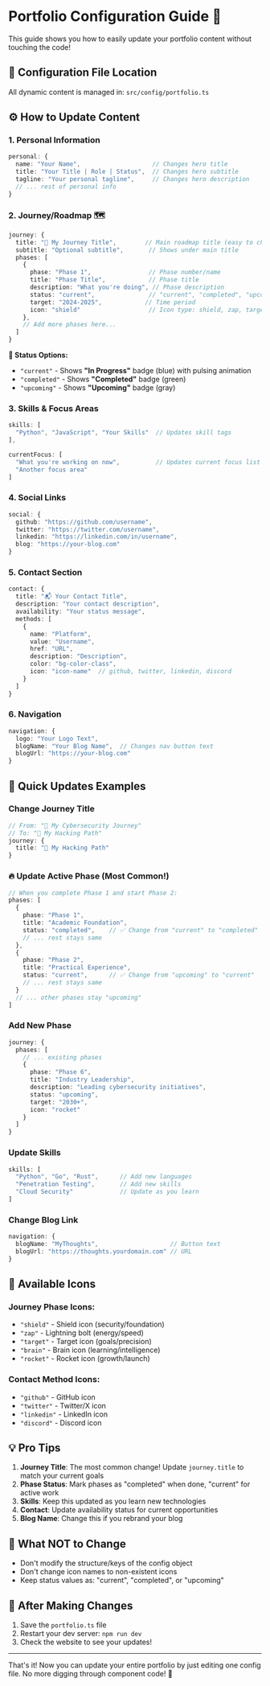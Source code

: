 # Portfolio Configuration Guide 🚀

This guide shows you how to easily update your portfolio content without touching the code!

## 📁 Configuration File Location
All dynamic content is managed in: `src/config/portfolio.ts`

## ⚙️ How to Update Content

### 1. Personal Information
```typescript
personal: {
  name: "Your Name",                    // Changes hero title
  title: "Your Title | Role | Status",  // Changes hero subtitle  
  tagline: "Your personal tagline",     // Changes hero description
  // ... rest of personal info
}
```

### 2. Journey/Roadmap 🗺️
```typescript
journey: {
  title: "🚀 My Journey Title",        // Main roadmap title (easy to change!)
  subtitle: "Optional subtitle",       // Shows under main title
  phases: [
    {
      phase: "Phase 1",                // Phase number/name
      title: "Phase Title",            // Phase title
      description: "What you're doing", // Phase description  
      status: "current",               // "current", "completed", "upcoming"
      target: "2024-2025",            // Time period
      icon: "shield"                   // Icon type: shield, zap, target, brain, rocket
    },
    // Add more phases here...
  ]
}
```

**🎯 Status Options:**
- `"current"` - Shows **"In Progress"** badge (blue) with pulsing animation
- `"completed"` - Shows **"Completed"** badge (green) 
- `"upcoming"` - Shows **"Upcoming"** badge (gray)

### 3. Skills & Focus Areas
```typescript
skills: [
  "Python", "JavaScript", "Your Skills"  // Updates skill tags
],

currentFocus: [
  "What you're working on now",          // Updates current focus list
  "Another focus area"
]
```

### 4. Social Links
```typescript
social: {
  github: "https://github.com/username",
  twitter: "https://twitter.com/username", 
  linkedin: "https://linkedin.com/in/username",
  blog: "https://your-blog.com"
}
```

### 5. Contact Section
```typescript
contact: {
  title: "📬 Your Contact Title",
  description: "Your contact description",
  availability: "Your status message",
  methods: [
    {
      name: "Platform",
      value: "Username", 
      href: "URL",
      description: "Description",
      color: "bg-color-class",
      icon: "icon-name"  // github, twitter, linkedin, discord
    }
  ]
}
```

### 6. Navigation
```typescript
navigation: {
  logo: "Your Logo Text",
  blogName: "Your Blog Name",  // Changes nav button text
  blogUrl: "https://your-blog.com"
}
```

## 🎯 Quick Updates Examples

### Change Journey Title
```typescript
// From: "🚀 My Cybersecurity Journey"  
// To: "🎯 My Hacking Path"
journey: {
  title: "🎯 My Hacking Path"
}
```

### 🔥 Update Active Phase (Most Common!)
```typescript
// When you complete Phase 1 and start Phase 2:
phases: [
  {
    phase: "Phase 1",
    title: "Academic Foundation",
    status: "completed",    // ✅ Change from "current" to "completed"
    // ... rest stays same
  },
  {
    phase: "Phase 2", 
    title: "Practical Experience",
    status: "current",      // ✅ Change from "upcoming" to "current"  
    // ... rest stays same
  }
  // ... other phases stay "upcoming"
]
```

### Add New Phase
```typescript
journey: {
  phases: [
    // ... existing phases
    {
      phase: "Phase 6",
      title: "Industry Leadership", 
      description: "Leading cybersecurity initiatives",
      status: "upcoming",
      target: "2030+",
      icon: "rocket"
    }
  ]
}
```

### Update Skills
```typescript
skills: [
  "Python", "Go", "Rust",      // Add new languages
  "Penetration Testing",       // Add new skills
  "Cloud Security"             // Update as you learn
]
```

### Change Blog Link
```typescript
navigation: {
  blogName: "MyThoughts",                    // Button text
  blogUrl: "https://thoughts.yourdomain.com" // URL
}
```

## 🔧 Available Icons

### Journey Phase Icons:
- `"shield"` - Shield icon (security/foundation) 
- `"zap"` - Lightning bolt (energy/speed)
- `"target"` - Target icon (goals/precision)
- `"brain"` - Brain icon (learning/intelligence)
- `"rocket"` - Rocket icon (growth/launch)

### Contact Method Icons:
- `"github"` - GitHub icon
- `"twitter"` - Twitter/X icon  
- `"linkedin"` - LinkedIn icon
- `"discord"` - Discord icon

## 💡 Pro Tips

1. **Journey Title**: The most common change! Update `journey.title` to match your current goals
2. **Phase Status**: Mark phases as "completed" when done, "current" for active work
3. **Skills**: Keep this updated as you learn new technologies
4. **Contact**: Update availability status for current opportunities
5. **Blog Name**: Change this if you rebrand your blog

## 🚫 What NOT to Change

- Don't modify the structure/keys of the config object
- Don't change icon names to non-existent icons
- Keep status values as: "current", "completed", or "upcoming"

## 🔄 After Making Changes

1. Save the `portfolio.ts` file
2. Restart your dev server: `npm run dev`
3. Check the website to see your updates!

---

That's it! Now you can update your entire portfolio by just editing one config file. No more digging through component code! 🎉